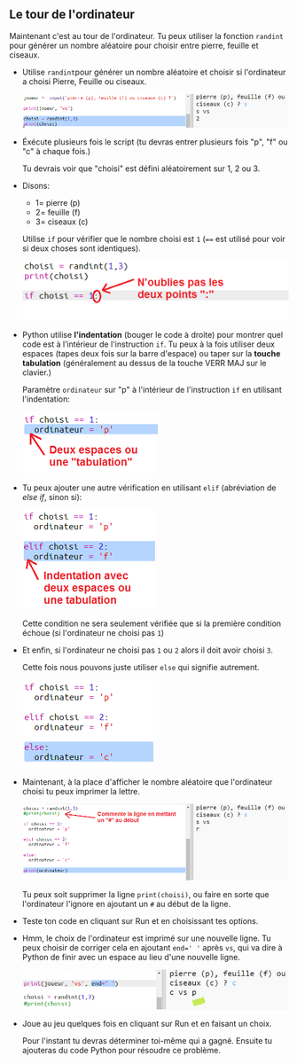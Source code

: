 ## Le tour de l'ordinateur

Maintenant c'est au tour de l'ordinateur. Tu peux utiliser la fonction `randint` pour générer un nombre aléatoire pour choisir entre pierre, feuille et ciseaux.

+ Utilise `randint`pour générer un nombre aléatoire et choisir si l'ordinateur a choisi Pierre, Feuille ou ciseaux.
    
    ![capture d'écran](images/rps-randint.png)

+ Éxécute plusieurs fois le script (tu devras entrer plusieurs fois "p", "f" ou "c" à chaque fois.)
    
    Tu devrais voir que "choisi" est défini aléatoirement sur 1, 2 ou 3.

+ Disons:
    
    + 1= pierre (p)
    + 2= feuille (f)
    + 3= ciseaux (c)
    
    Utilise `if` pour vérifier que le nombre choisi est `1` (`==` est utilisé pour voir si deux choses sont identiques).
    
    ![capture d'écran](images/rps-if-1.png)

+ Python utilise **l'indentation** (bouger le code à droite) pour montrer quel code est à l’intérieur de l'instruction `if`. Tu peux à la fois utiliser deux espaces (tapes deux fois sur la barre d'espace) ou taper sur la **touche tabulation** (généralement au dessus de la touche VERR MAJ sur le clavier.)
    
    Paramètre `ordinateur` sur "p" à l'intérieur de l'instruction `if` en utilisant l'indentation:
    
    ![capture d'écran](images/rps-indent.png)

+ Tu peux ajouter une autre vérification en utilisant `elif` (abréviation de *else if*, sinon si):
    
    ![capture d'écran](images/rps-elif-2.png)
    
    Cette condition ne sera seulement vérifiée que si la première condition échoue (si l'ordinateur ne choisi pas `1`)

+ Et enfin, si l'ordinateur ne choisi pas `1` ou `2` alors il doit avoir choisi `3`.
    
    Cette fois nous pouvons juste utiliser `else` qui signifie autrement.
    
    ![capture d'écran](images/rps-else-3.png)

+ Maintenant, à la place d'afficher le nombre aléatoire que l'ordinateur choisi tu peux imprimer la lettre.
    
    ![capture d'écran](images/rps-print-computer.png)
    
    Tu peux soit supprimer la ligne `print(choisi)`, ou faire en sorte que l'ordinateur l'ignore en ajoutant un `#` au début de la ligne.

+ Teste ton code en cliquant sur Run et en choisissant tes options.

+ Hmm, le choix de l'ordinateur est imprimé sur une nouvelle ligne. Tu peux choisir de corriger cela en ajoutant `end=' '` après `vs`, qui va dire à Python de finir avec un espace au lieu d'une nouvelle ligne.
    
    ![capture d'écran](images/rps-same-line.png)

+ Joue au jeu quelques fois en cliquant sur Run et en faisant un choix.
    
    Pour l'instant tu devras déterminer toi-même qui a gagné. Ensuite tu ajouteras du code Python pour résoudre ce problème.